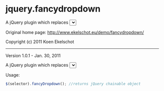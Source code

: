 jquery.fancydropdown
====================

A jQuery plugin which replaces <select> elements with a fancy dropdown menu

Original home page: http://www.ekelschot.eu/demo/fancydropdown/

Copyright (c) 2011 Koen Ekelschot

---

Version 1.0.1 - Jan. 30, 2011

A jQuery plugin which replaces <select> elements with a fancy dropdown menu

Usage:

```javascript
$(selector).fancyDropdown(); //returns jQuery chainable object
```
